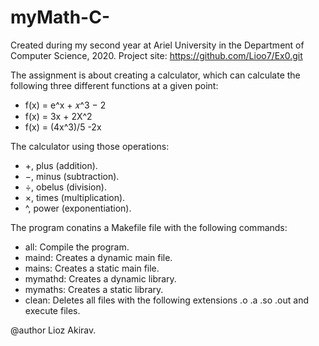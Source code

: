 # myMath-C-

Created during my second year at Ariel University in the Department of Computer Science, 2020.
Project site: https://github.com/Lioo7/Ex0.git

The assignment is about creating a calculator, which can calculate the following three different functions at a given point:
* f(x) = e^x + 𝑥^3 − 2
* f(x) = 3x + 2X^2
* f(x) = (4x^3)/5 -2x

The calculator using those operations:
* +, plus (addition).
* −, minus (subtraction).
* ÷, obelus (division).
* ×, times (multiplication).
* ^, power (exponentiation). 

The program conatins a Makefile file with the following commands:
* all: Compile the program.
* maind: Creates a dynamic main file.
* mains: Creates a static main file.
* mymathd: Creates a dynamic library.
* mymaths: Creates a static library.
* clean: Deletes all files with the following extensions .o .a .so .out and execute files.

@author Lioz Akirav.
